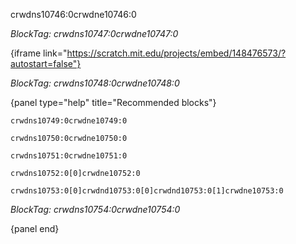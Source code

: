 crwdns10746:0crwdne10746:0

*BlockTag: crwdns10747:0crwdne10747:0*

{iframe link="https://scratch.mit.edu/projects/embed/148476573/?autostart=false"}

*BlockTag: crwdns10748:0crwdne10748:0*

{panel type="help" title="Recommended blocks"}

<pre><code class="scratch:split:random">crwdns10749:0crwdne10749:0
</code></pre>

<pre><code class="scratch:split:random">crwdns10750:0crwdne10750:0
</code></pre>

<pre><code class="scratch:split:random">crwdns10751:0crwdne10751:0
</code></pre>

<pre><code class="scratch:split:random">crwdns10752:0[0]crwdne10752:0
</code></pre>

<pre><code class="scratch:split:random">crwdns10753:0[0]crwdnd10753:0[0]crwdnd10753:0[1]crwdne10753:0
</code></pre>

*BlockTag: crwdns10754:0crwdne10754:0*

{panel end}